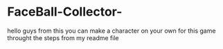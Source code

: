 # FaceBall-Collector-
hello guys from this you can make a character on your own for this game  throught the steps from my readme file 
